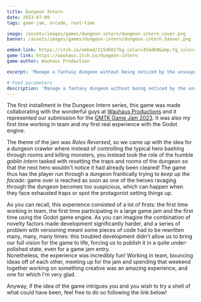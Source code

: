 ```yaml
---
title: Dungeon Intern
date: 2023-07-09
tags: game-jam, arcade, real-time

image: /assets/images/games/dungeon-intern/dungeon-intern_cover.png
banner: /assets/images/games/dungeon-intern/dungeon-intern_banner.png

embed-link: https://itch.io/embed/2154601?bg_color=354d69&amp;fg_color=d9d9d9&amp;link_color=ea6b22&amp;border_color=ea6b22
game-link: https://wauhaus.itch.io/dungeon-intern
game-author: Wauhaus Production

excerpt: 'Manage a fantasy dungeon without being noticed by the unsuspecting heroes! Made in 48 hours with the guys at Wauhaus Productions for the GMTK Game Jam 2023: "Roles Reversed".'

# Feed parameters
description: 'Manage a fantasy dungeon without being noticed by the unsuspecting heroes! Made in 48 hours with the guys at Wauhaus Productions for the GMTK Game Jam 2023: "Roles Reversed".'
---
```


The first installment in the Dungeon Intern series, this game was made collaborating with the wonderful guys at [Wauhaus Productions](https://wauhaus.itch.io/) and it represented our submission for the [GMTK Game Jam 2023](https://itch.io/jam/gmtk-2023).
It was also my first time working in team and my first real experience with the Godot engine.

The theme of the jam was *Roles Reversed*, so we came up with the idea for a dungeon crawler where instead of controlling the typical hero bashing through rooms and killing monsters, you instead took the role of the humble *goblin intern* tasked with resetting the traps and rooms of the dungeon so that the next hero wouldn't notice it had already been cleared!
The game thus has the player run through a dungeon frantically trying to *keep up the facade*: game over is reached as soon as one of the heroes ravaging through the dungeon becomes too suspicious, which can happen when they face exhausted traps or spot the protagonist setting things up.

As you can recall, this experience consisted of a lot of firsts: the first time working in team, the first time participating in a large game jam and the first time using the Godot game engine.
As you can imagine the combination of novelty factors made development significantly harder, and a series of problem with versioning meant some pieces of code had to be rewritten many, many, many times: this troubled development didn't allow us to bring our full vision for the game to life, forcing us to publish it in a quite under-polished state, even for a game jam entry. \
Nonetheless, the experience was incredibly fun!
Working in team, bouncing ideas off of each other, meeting up for the jam and spending that weekend together working on something creative was an amazing experience, and one for which I'm very glad.

Anyway, if the idea of the game intrigues you and you wish to try a shell of what could have been, feel free to do so following the link below!
